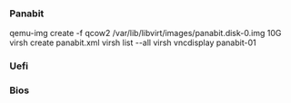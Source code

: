  ### Panabit
 
  qemu-img create -f qcow2 /var/lib/libvirt/images/panabit.disk-0.img 10G
  virsh create panabit.xml
  virsh list --all
  virsh vncdisplay panabit-01


### Uefi


### Bios


